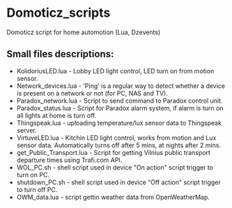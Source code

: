 # Domoticz_scripts
Domoticz script for home automotion (Lua, Dzevents)

## Small files descriptions:
* KolidoriusLED.lua - Lobby LED light control, LED turn on from motion sensor.
* Network_devices.lua - 'Ping' is a regular way to detect whether a device is present on a network or not (for PC, NAS and TV).
* Paradox_network.lua - Script to send command to Paradox control unit.
* Paradox_status.lua - Script for Paradox alarm system, if alarm is turn on all lights at home is turn off.
* Thingspeak.lua - uploading temperature/lux sensor data to Thingspeak server.
* VirtuveLED.lua - Kitchin LED light control, works from motion and Lux sensor data. Automatically turns off after 5 mins, at nights after 2 mins.
* get_Public_Transport.lua - Script for getting Vilnius public transport departure times using Trafi.com API.
* WOL_PC.sh - shell script used in device "On action" script trigger to turn on PC.
* shutdown_PC.sh - shell script used in device "Off action" script trigger to turn off PC.
* OWM_data.lua - script gettin weather data from OpenWeatherMap.

